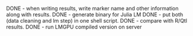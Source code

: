 DONE - when writing results, write marker name and other information along with results.
DONE - generate binary for Julia LM
DONE - put both (data cleaning and lm step) in one shell script.
DONE - compare with R/Qtl results.
DONE - run LMGPU compiled version on server
